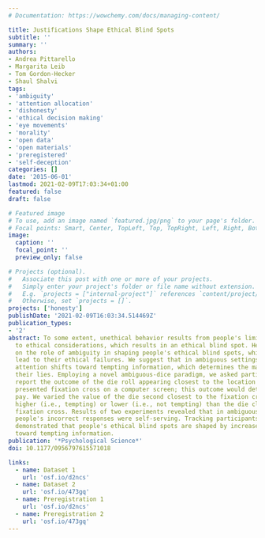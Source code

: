 ```yaml
---
# Documentation: https://wowchemy.com/docs/managing-content/

title: Justifications Shape Ethical Blind Spots
subtitle: ''
summary: ''
authors:
- Andrea Pittarello
- Margarita Leib
- Tom Gordon-Hecker
- Shaul Shalvi
tags:
- 'ambiguity'
- 'attention allocation'
- 'dishonesty'
- 'ethical decision making'
- 'eye movements'
- 'morality'
- 'open data'
- 'open materials'
- 'preregistered'
- 'self-deception'
categories: []
date: '2015-06-01'
lastmod: 2021-02-09T17:03:34+01:00
featured: false
draft: false

# Featured image
# To use, add an image named `featured.jpg/png` to your page's folder.
# Focal points: Smart, Center, TopLeft, Top, TopRight, Left, Right, BottomLeft, Bottom, BottomRight.
image:
  caption: ''
  focal_point: ''
  preview_only: false

# Projects (optional).
#   Associate this post with one or more of your projects.
#   Simply enter your project's folder or file name without extension.
#   E.g. `projects = ["internal-project"]` references `content/project/deep-learning/index.md`.
#   Otherwise, set `projects = []`.
projects: ['honesty']
publishDate: '2021-02-09T16:03:34.514469Z'
publication_types:
- '2'
abstract: To some extent, unethical behavior results from people's limited attention
  to ethical considerations, which results in an ethical blind spot. Here, we focus
  on the role of ambiguity in shaping people's ethical blind spots, which in turn
  lead to their ethical failures. We suggest that in ambiguous settings, individuals'
  attention shifts toward tempting information, which determines the magnitude of
  their lies. Employing a novel ambiguous-dice paradigm, we asked participants to
  report the outcome of the die roll appearing closest to the location of a previously
  presented fixation cross on a computer screen; this outcome would determine their
  pay. We varied the value of the die second closest to the fixation cross to be either
  higher (i.e., tempting) or lower (i.e., not tempting) than the die closest to the
  fixation cross. Results of two experiments revealed that in ambiguous settings,
  people's incorrect responses were self-serving. Tracking participants' eye movements
  demonstrated that people's ethical blind spots are shaped by increased attention
  toward tempting information.
publication: '*Psychological Science*'
doi: 10.1177/0956797615571018

links:
  - name: Dataset 1
    url: 'osf.io/d2ncs'
  - name: Dataset 2
    url: 'osf.io/473gq'
  - name: Preregistration 1
    url: 'osf.io/d2ncs'
  - name: Preregistration 2
    url: 'osf.io/473gq'
---
```

